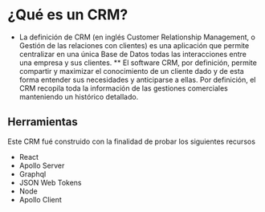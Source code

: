# ¿Qué es un CRM?
* La definición de CRM (en inglés Customer Relationship Management, o Gestión de las relaciones con clientes) es una aplicación que permite centralizar en una única Base de Datos todas las interacciones entre una empresa y sus clientes.
** El software CRM, por definición, permite compartir y maximizar el conocimiento de un cliente dado y de esta forma entender sus necesidades y anticiparse a ellas. Por definición, el CRM recopila toda la información de las gestiones comerciales manteniendo un histórico detallado.

## Herramientas
Este CRM fué construido con la finalidad de probar los siguientes recursos
* React
* Apollo Server
* Graphql
* JSON Web Tokens
* Node
* Apollo Client


